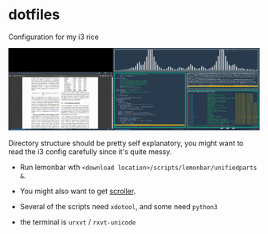 # dotfiles
Configuration for my i3 rice

![screencast of my setup](/screencast.gif)

Directory structure should be pretty self explanatory, you might want to read the i3 config carefully since it's quite messy.

 - Run lemonbar wth `<download location>/scripts/lemonbar/unifiedparts &`.

 - You might also want to get [scroller](https://github.com/kbrgl/scroller).

 - Several of the scripts need `xdotool`, and some need `python3`

 -  the terminal is `urxvt` / `rxvt-unicode`
